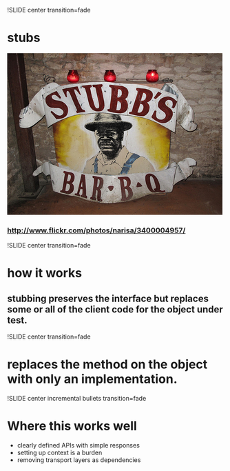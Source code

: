 !SLIDE center transition=fade
# stubs
![Stubbs](img/stubbs.jpg "stubbs")
### http://www.flickr.com/photos/narisa/3400004957/

!SLIDE center transition=fade
# how it works
## stubbing preserves the interface but replaces some or all of the client code for the object under test.

!SLIDE center transition=fade
# replaces the method on the object with only an implementation.

!SLIDE center incremental bullets transition=fade
# Where this works well

* clearly defined APIs with simple responses
* setting up context is a burden
* removing transport layers as dependencies



